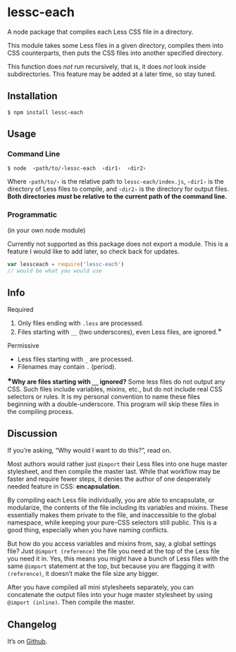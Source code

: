 # lessc-each
A node package that compiles each Less CSS file in a directory.

This module takes some Less files in a given directory,
compiles them into CSS counterparts,
then puts the CSS files into another specified directory.

This function does *not* run recursively, that is, it does *not* look inside subdirectories.
This feature may be added at a later time, so stay tuned.

## Installation

    $ npm install lessc-each

## Usage

### Command Line

    $ node  ‹path/to/›lessc-each  ‹dir1›  ‹dir2›

Where `‹path/to/›` is the relative path to `lessc-each/index.js`,
`‹dir1›` is the directory of Less files to compile, and
`‹dir2›` is the directory for output files.
**Both directories *must* be relative to the current path of the command line.**

### Programmatic

(in your own node module)

Currently not supported as this package does not export a module.
This is a feature I would like to add later, so check back for updates.

```js
var lessceach = require('lessc-each')
// would be what you would use
```


## Info

Required

1. Only files ending with `.less` are processed.
2. Files starting with `__` (two underscores), even Less files, are ignored.<sup>&lowast;</sup>

Permissive

- Less files starting with `_` are processed.
- Filenames may contain `.` (period).

**<sup>&lowast;</sup>Why are files starting with `__` ignored?**
Some less files do not output any CSS. Such files include variables, mixins, etc., but do not
include real CSS selectors or rules. It is my personal convention to name these files beginning with
a double-underscore. This program will skip these files in the compiling process.

## Discussion

If you’re asking, “Why would I want to do this?”, read on.

Most authors would rather just `@import` their Less files into one huge master stylesheet, and
then compile the master last. While that workflow may be faster and require fewer steps, it
denies the author of one desperately needed feature in CSS: **encapsulation**.

By compiling each Less file individually, you are able to encapsulate, or modularize, the contents
of the file including its variables and mixins. These essentially makes them private to the file,
and inaccessible to the global namespace, while keeping your pure-CSS selectors still public.
This is a good thing, especially when you have naming conflicts.

But how do you access variables and mixins from, say, a global settings file? Just
`@import (reference)` the file you need at the top of the Less file you need it in. Yes,
this means you might have a bunch of Less files with the same `@import` statement at the top,
but because you are flagging it with `(reference)`, it doesn’t make the file size any bigger.

After you have compiled all mini stylesheets separately, you can concatenate the output files
into your huge master stylesheet by using `@import (inline)`. Then compile the master.

## Changelog

It’s on [Github](https://github.com/chharvey/lessc-each/releases).
